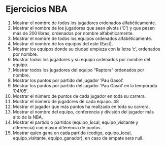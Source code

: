 # Ejercicios NBA

1. Mostrar el nombre de todos los jugadores ordenados alfabéticamente.
2. Mostrar el nombre de los jugadores que sean pivots (‘C’) y que pesen más de 200 libras, ordenados por nombre alfabéticamente.
3. Mostrar el nombre de todos los equipos ordenados alfabéticamente.
4. Mostrar el nombre de los equipos del este (East).
5. Mostrar los equipos donde su ciudad empieza con la letra ‘c’, ordenados por nombre.
6. Mostrar todos los jugadores y su equipo ordenados por nombre del equipo.
7. Mostrar todos los jugadores del equipo “Raptors” ordenados por nombre.
8. Mostrar los puntos por partido del jugador ‘Pau Gasol’.
9. Mostrar los puntos por partido del jugador ‘Pau Gasol’ en la temporada ’04/05′.
10. Mostrar el número de puntos de cada jugador en toda su carrera.
11. Mostrar el número de jugadores de cada equipo.
    48
12. Mostrar el jugador que más puntos ha realizado en toda su carrera.
13. Mostrar el nombre del equipo, conferencia y división del jugador más alto de la NBA.
14. Mostrar el partido o partidos (equipo_local, equipo_visitante y diferencia) con mayor diferencia de puntos.
15. Mostrar quien gana en cada partido (codigo, equipo_local, equipo_visitante, equipo_ganador), en caso de empate sera null.